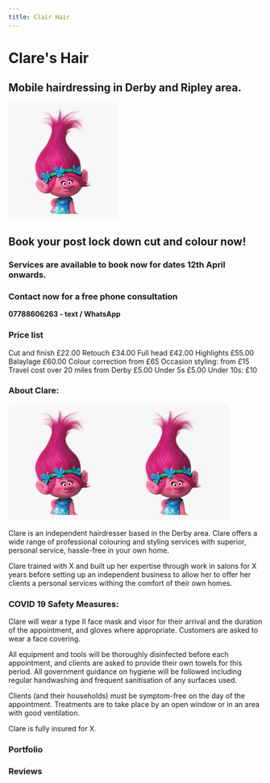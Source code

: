 ```yaml
---
title: Clair Hair
---
```


# Clare's Hair 
## Mobile hairdressing in Derby and Ripley area.

![alt text](troll.jpg)

## Book your post lock down cut and colour now!

### Services are available to book now for dates 12th April onwards.

### Contact now for a free phone consultation
**07788606263 - text / WhatsApp**

### Price list
Cut and finish £22.00
Retouch £34.00
Full head £42.00
Highlights £55.00
Balaylage £60.00
Colour correction from £65
Occasion styling: from £15
Travel cost over 20 miles from Derby £5.00
Under 5s £5.00
Under 10s: £10


### About Clare:
![alt text](troll.jpg)![alt text](troll.jpg)

Clare is an independent hairdresser based in the Derby area. Clare offers a wide range of professional colouring and styling services with superior, personal service, hassle-free in your own home. 

Clare trained with X and built up her expertise through work in salons for X years before setting up an independent business to allow her to offer her clients a personal services withing the comfort of their own homes.


### COVID 19 Safety Measures:
Clare will wear a type II face mask and visor for their arrival and the duration of the appointment, and gloves where appropriate. Customers are asked to wear a face covering.

All equipment and tools will be thoroughly disinfected before each appointment, and clients are asked to provide their own towels for this period. All government guidance on hygiene will be followed including regular handwashing and frequent sanitisation of any surfaces used.

Clients (and their households) must be symptom-free on the day of the appointment. Treatments are to take place by an open window or in an area with good ventilation. 

Clare is fully insured for X.

### Portfolio

### Reviews
